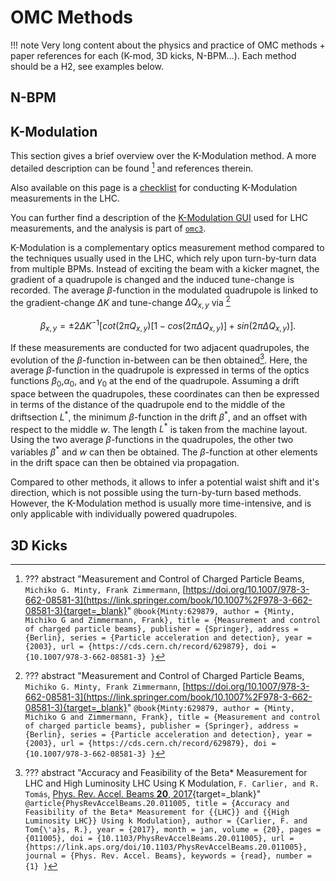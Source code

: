 # OMC Methods

!!! note
    Very long content about the physics and practice of OMC methods + paper references for each (K-mod, 3D kicks, N-BPM...).
    Each method should be a H2, see examples below.
    
## N-BPM

## K-Modulation

This section gives a brief overview over the K-Modulation method.
A more detailed description can be found [^1] and references therein.

Also available on this page is a [checklist](../procedures/kmod.md) for conducting K-Modulation measurements in the LHC.

You can further find a description of the [K-Modulation GUI](../guis/kmod/gui.md) used for LHC measurements, and the analysis is part of [`omc3`](../packages/omc3/getting_started.md).

K-Modulation is a complementary optics measurement method compared to the techniques usually used in the LHC, which rely upon turn-by-turn data from multiple BPMs.
Instead of exciting the beam with a kicker magnet, the gradient of a quadrupole is changed and the induced tune-change is recorded.
The average $\beta$-function in the modulated quadrupole is linked to the gradient-change $\Delta K$ and tune-change $\Delta Q_{x,y}$ via [^1]

$$
\beta_{x,y} = \pm 2 \Delta K^{-1}\Big[ cot(2 \pi Q_{x,y}) [ 1 - cos(2 \pi \Delta Q_{x,y}) ] + sin(2 \pi \Delta Q_{x,y}) \Big].
$$

If these measurements are conducted for two adjacent quadrupoles, the evolution of the $\beta$-function in-between can be then obtained[^2].
Here, the average $\beta$-function in the quadrupole is expressed in terms of the optics functions $\beta_0$,$\alpha_0$, and $\gamma_0$ at the end of the quadrupole.
Assuming a drift space between the quadrupoles, these coordinates can then be expressed in terms of the distance of the quadrupole end to the middle of the driftsection $L^*$, the minimum $\beta$-function in the drift $\beta^*$, and an offset with respect to the middle $w$.
The length $L^*$ is taken from the machine layout.
Using the two average $\beta$-functions in the quadrupoles, the other two variables $\beta^*$ and $w$ can then be obtained.
The $\beta$-function at other elements in the drift space can then be obtained via propagation.

Compared to other methods, it allows to infer a potential waist shift and it's direction, which is not possible using the turn-by-turn based methods.
However, the K-Modulation method is usually more time-intensive, and is only applicable with individually powered quadrupoles.

## 3D Kicks

[^1]:
    ??? abstract "Measurement and Control of Charged Particle Beams, `Michiko G. Minty, Frank Zimmermann`, [https://doi.org/10.1007/978-3-662-08581-3](https://link.springer.com/book/10.1007%2F978-3-662-08581-3){target=_blank}"
        ```
        @book{Minty:629879,
        author = {Minty, Michiko G and Zimmermann, Frank},
        title = {Measurement and control of charged particle beams},
        publisher = {Springer},
        address = {Berlin},
        series = {Particle acceleration and detection},
        year = {2003},
        url = {https://cds.cern.ch/record/629879},
        doi = {10.1007/978-3-662-08581-3}
        }
        ```

[^2]:
    ??? abstract "Accuracy and Feasibility of the Beta* Measurement for LHC and High Luminosity LHC Using K Modulation, `F. Carlier, and R. Tomás`, [Phys. Rev. Accel. Beams **20**, 2017](https://link.aps.org/doi/10.1103/PhysRevAccelBeams.20.011005){target=_blank}"
        ```
        @article{PhysRevAccelBeams.20.011005,
        title = {Accuracy and Feasibility of the Beta* Measurement for {{LHC}} and {{High Luminosity LHC}} Using k Modulation},
        author = {Carlier, F. and Tom{\'a}s, R.},
        year = {2017},
        month = jan,
        volume = {20},
        pages = {011005},
        doi = {10.1103/PhysRevAccelBeams.20.011005},
        url = {https://link.aps.org/doi/10.1103/PhysRevAccelBeams.20.011005},
        journal = {Phys. Rev. Accel. Beams},
        keywords = {read},
        number = {1}
        }
        ```
